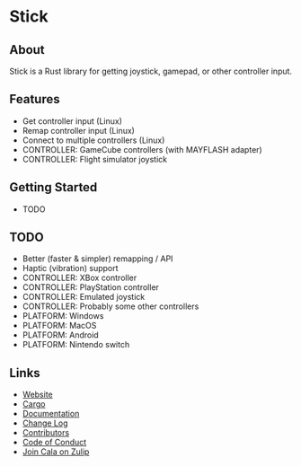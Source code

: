 # Stick
## About
Stick is a Rust library for getting joystick, gamepad, or other controller input.

## Features
- Get controller input (Linux)
- Remap controller input (Linux)
- Connect to multiple controllers (Linux)
- CONTROLLER: GameCube controllers (with MAYFLASH adapter)
- CONTROLLER: Flight simulator joystick

## Getting Started
- TODO

## TODO
- Better (faster & simpler) remapping / API
- Haptic (vibration) support
- CONTROLLER: XBox controller
- CONTROLLER: PlayStation controller
- CONTROLLER: Emulated joystick
- CONTROLLER: Probably some other controllers
- PLATFORM: Windows
- PLATFORM: MacOS
- PLATFORM: Android
- PLATFORM: Nintendo switch

## Links
- [Website](https://jeronaldaron.github.io/stick)
- [Cargo](https://crates.io/crates/stick)
- [Documentation](https://docs.rs/stick)
- [Change Log](https://jeronaldaron.github.io/stick/CHANGELOG)
- [Contributors](https://jeronaldaron.github.io/stick/CONTRIBUTORS)
- [Code of Conduct](https://jeronaldaron.github.io/stick/CODEOFCONDUCT)
- [Join Cala on Zulip](https://plopgrizzly.zulipchat.com/join/pp13s6clnexk03tvlnrtjvi1)
